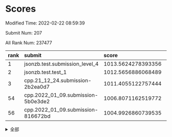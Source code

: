 # Scores

Modified Time: 2022-02-22 08:59:39

Submit Num: 207

All Rank Num: 237477

| rank |               submit               |       score        |       sigma        | pk_num |
| :--- | :--------------------------------- | :----------------- | :----------------- | :----- |
| 1    | jsonzb.test.submission_level_4     | 1013.5624278393356 | 0.8216515677929387 | 4582   |
| 2    | jsonzb.test.test_1                 | 1012.5656886068489 | 0.7928857696272188 | 4598   |
| 3    | cpp.21_12_24.submission-2b2ea0d7   | 1011.4055122757444 | 0.7896655008550171 | 4586   |
| 54   | cpp.2022_01_09.submission-5b0e3de2 | 1006.8071162519772 | 0.7437200757840668 | 4583   |
| 56   | cpp.2022_01_09.submission-816672bd | 1004.9926860739535 | 0.7165494823406455 | 4591   |


<details>
<summary>全部</summary>

| rank |                 submit                 |       score        |       sigma        | pk_num |
| :--- | :------------------------------------- | :----------------- | :----------------- | :----- |
| 1    | jsonzb.test.submission_level_4         | 1013.5624278393356 | 0.8216515677929387 | 4582   |
| 2    | jsonzb.test.test_1                     | 1012.5656886068489 | 0.7928857696272188 | 4598   |
| 3    | cpp.21_12_24.submission-2b2ea0d7       | 1011.4055122757444 | 0.7896655008550171 | 4586   |
| 4    | gobigger.level_3.submission_level_3_28 | 1011.0073265916437 | 0.802838953549812  | 4585   |
| 5    | gobigger.level_3.submission_level_3_8  | 1010.9443214420344 | 0.7531974123215635 | 4587   |
| 6    | gobigger.level_3.submission_level_3_11 | 1010.918289079093  | 0.7694559407963589 | 4592   |
| 7    | gobigger.level_3.submission_level_3_1  | 1010.8578069131914 | 0.7753754408442656 | 4588   |
| 8    | gobigger.level_3.submission_level_3_21 | 1010.8566715008928 | 0.74789307436128   | 4589   |
| 9    | gobigger.level_3.submission_level_3_29 | 1010.7861592473174 | 0.7862522822925847 | 4584   |
| 10   | gobigger.level_3.submission_level_3_44 | 1010.779823350666  | 0.7692018155430083 | 4589   |
| 11   | gobigger.level_3.submission_level_3_32 | 1010.7504501151082 | 0.7725884122598801 | 4587   |
| 12   | gobigger.level_3.submission_level_3_45 | 1010.6410102653422 | 0.7776253987683572 | 4590   |
| 13   | gobigger.level_3.submission_level_3_27 | 1010.6358179977362 | 0.7666096002374174 | 4587   |
| 14   | gobigger.level_3.submission_level_3_39 | 1010.5783160373863 | 0.7690744678711012 | 4592   |
| 15   | gobigger.level_3.submission_level_3_48 | 1010.5585558912865 | 0.7727864824350632 | 4584   |
| 16   | gobigger.level_3.submission_level_3_6  | 1010.5084012798126 | 0.7610706529760703 | 4588   |
| 17   | gobigger.level_3.submission_level_3_15 | 1010.4120189609127 | 0.7577017529965152 | 4592   |
| 18   | gobigger.level_3.submission_level_3_30 | 1010.2915622117888 | 0.7712334819623455 | 4590   |
| 19   | gobigger.level_3.submission_level_3_34 | 1010.2781449596459 | 0.7786479876353881 | 4588   |
| 20   | gobigger.level_3.submission_level_3_38 | 1010.2506110400334 | 0.762394422067495  | 4590   |
| 21   | gobigger.level_3.submission_level_3_35 | 1010.0999115908982 | 0.7860267779379    | 4593   |
| 22   | gobigger.level_3.submission_level_3_9  | 1010.0529262150307 | 0.7610450171785808 | 4592   |
| 23   | gobigger.level_3.submission_level_3_7  | 1009.9952023783275 | 0.7685064888624649 | 4594   |
| 24   | gobigger.level_3.submission_level_3_42 | 1009.875619301071  | 0.7515343298223653 | 4584   |
| 25   | gobigger.level_3.submission_level_3_12 | 1009.852769695331  | 0.7558282990028293 | 4590   |
| 26   | gobigger.level_3.submission_level_3_31 | 1009.8306405322778 | 0.7672358544468701 | 4589   |
| 27   | gobigger.level_3.submission_level_3_37 | 1009.8190292104847 | 0.7528407402174987 | 4583   |
| 28   | gobigger.level_3.submission_level_3_46 | 1009.7982551419799 | 0.7464433737726801 | 4591   |
| 29   | gobigger.level_3.submission_level_3_17 | 1009.7735290958777 | 0.782252960812186  | 4587   |
| 30   | gobigger.level_3.submission_level_3_2  | 1009.6386936130177 | 0.7488271760506182 | 4582   |
| 31   | gobigger.level_3.submission_level_3_24 | 1009.5837822006082 | 0.7475482043875614 | 4587   |
| 32   | gobigger.level_3.submission_level_3_25 | 1009.558658575871  | 0.7573203296036656 | 4586   |
| 33   | gobigger.level_3.submission_level_3_16 | 1009.5144572229863 | 0.758711868976464  | 4594   |
| 34   | gobigger.level_3.submission_level_3_0  | 1009.5113687271461 | 0.7409294488329417 | 4588   |
| 35   | gobigger.level_3.submission_level_3_19 | 1009.3264549446193 | 0.7722702166638794 | 4594   |
| 36   | gobigger.level_3.submission_level_3_36 | 1009.2807478997331 | 0.772754295175096  | 4590   |
| 37   | gobigger.level_3.submission_level_3_3  | 1009.2607224781241 | 0.7636460490716558 | 4591   |
| 38   | gobigger.level_3.submission_level_3_33 | 1009.1880830360867 | 0.746368855728266  | 4594   |
| 39   | gobigger.level_3.submission_level_3_47 | 1009.1611986964217 | 0.7446177379379145 | 4591   |
| 40   | gobigger.level_3.submission_level_3_20 | 1009.1597799103486 | 0.7302767056059175 | 4594   |
| 41   | gobigger.level_3.submission_level_3_23 | 1009.1571093152992 | 0.7388534077448027 | 4589   |
| 42   | gobigger.level_3.submission_level_3_49 | 1009.155240697114  | 0.7630432978451503 | 4590   |
| 43   | gobigger.level_3.submission_level_3_41 | 1009.1506849902295 | 0.7449684981068342 | 4590   |
| 44   | gobigger.level_3.submission_level_3_4  | 1009.1122164184247 | 0.7300292972058104 | 4590   |
| 45   | gobigger.level_3.submission_level_3_13 | 1009.02955755336   | 0.7269972435601222 | 4589   |
| 46   | gobigger.level_3.submission_level_3_14 | 1009.0122962138329 | 0.73040540666932   | 4588   |
| 47   | gobigger.level_3.submission_level_3_18 | 1008.8924338831191 | 0.7414463545467497 | 4587   |
| 48   | gobigger.level_3.submission_level_3_10 | 1008.833917204414  | 0.7459513327884102 | 4587   |
| 49   | gobigger.level_3.submission_level_3_40 | 1008.8051034750393 | 0.7414255046211408 | 4589   |
| 50   | gobigger.level_3.submission_level_3_5  | 1008.4833787728476 | 0.742504661881321  | 4588   |
| 51   | gobigger.level_3.submission_level_3_22 | 1008.4728316858323 | 0.7542233735654299 | 4586   |
| 52   | gobigger.level_3.submission_level_3_26 | 1008.4435671706324 | 0.7482112308249527 | 4589   |
| 53   | gobigger.level_3.submission_level_3_43 | 1008.1323552260965 | 0.7480627939046435 | 4596   |
| 54   | cpp.2022_01_09.submission-5b0e3de2     | 1006.8071162519772 | 0.7437200757840668 | 4583   |
| 55   | gobigger.level_1.submission_level_1_26 | 1005.2918312773126 | 0.7224246158617862 | 4587   |
| 56   | cpp.2022_01_09.submission-816672bd     | 1004.9926860739535 | 0.7165494823406455 | 4591   |
| 57   | gobigger.level_1.submission_level_1_27 | 1004.7710433694409 | 0.7221945161072096 | 4583   |
| 58   | gobigger.level_1.submission_level_1_12 | 1004.7073067104901 | 0.7187500125569706 | 4593   |
| 59   | gobigger.level_1.submission_level_1_38 | 1004.5513217717665 | 0.7115629752424419 | 4587   |
| 60   | gobigger.level_1.submission_level_1_32 | 1004.4563521755769 | 0.7196195741089272 | 4589   |
| 61   | gobigger.level_1.submission_level_1_14 | 1004.3727518412248 | 0.7310113947087139 | 4592   |
| 62   | gobigger.level_1.submission_level_1_33 | 1004.249319565321  | 0.7107683381302362 | 4589   |
| 63   | gobigger.level_1.submission_level_1_30 | 1004.2127822468665 | 0.7205736090251186 | 4593   |
| 64   | gobigger.level_1.submission_level_1_39 | 1004.163394726093  | 0.7206779981038095 | 4594   |
| 65   | gobigger.level_1.submission_level_1_34 | 1004.0089832379838 | 0.7145314720497121 | 4582   |
| 66   | gobigger.level_1.submission_level_1_49 | 1003.9612368077982 | 0.7119223262458367 | 4589   |
| 67   | gobigger.level_1.submission_level_1_35 | 1003.8668501336153 | 0.7132229942650092 | 4590   |
| 68   | gobigger.level_1.submission_level_1_46 | 1003.8497293977941 | 0.7292487551823256 | 4587   |
| 69   | gobigger.level_1.submission_level_1_43 | 1003.7888060424647 | 0.7092573062207423 | 4585   |
| 70   | gobigger.level_1.submission_level_1_2  | 1003.7494483906521 | 0.7240535054896998 | 4587   |
| 71   | gobigger.level_1.submission_level_1_3  | 1003.7322167346483 | 0.7186920767529543 | 4589   |
| 72   | gobigger.level_1.submission_level_1_21 | 1003.6315896646908 | 0.7127599929472995 | 4590   |
| 73   | gobigger.level_1.submission_level_1_18 | 1003.6297938690757 | 0.7177797944052612 | 4589   |
| 74   | gobigger.level_1.submission_level_1_16 | 1003.5644212743013 | 0.7178182356869894 | 4592   |
| 75   | gobigger.level_1.submission_level_1_9  | 1003.5591532377333 | 0.7134001754727701 | 4591   |
| 76   | gobigger.level_1.submission_level_1_37 | 1003.5513494978195 | 0.7179455790424577 | 4588   |
| 77   | gobigger.level_1.submission_level_1_4  | 1003.5372116326355 | 0.7243721307852633 | 4588   |
| 78   | gobigger.level_1.submission_level_1_13 | 1003.5135950799589 | 0.7208067501852893 | 4587   |
| 79   | gobigger.level_1.submission_level_1_48 | 1003.4496149769432 | 0.7219684146211744 | 4592   |
| 80   | gobigger.level_1.submission_level_1_11 | 1003.4198035434266 | 0.7280087572980992 | 4587   |
| 81   | gobigger.level_1.submission_level_1_31 | 1003.3318544416167 | 0.7209125240878702 | 4585   |
| 82   | gobigger.level_1.submission_level_1_1  | 1003.2089597880106 | 0.7210013458959276 | 4592   |
| 83   | gobigger.level_1.submission_level_1_45 | 1003.1816528135988 | 0.7304779102047797 | 4592   |
| 84   | gobigger.level_1.submission_level_1_47 | 1003.1478208209544 | 0.7141774076263967 | 4591   |
| 85   | gobigger.level_1.submission_level_1_40 | 1003.1251385470416 | 0.7073232242741643 | 4586   |
| 86   | gobigger.level_1.submission_level_1_25 | 1003.0872855065975 | 0.7162145876554965 | 4590   |
| 87   | gobigger.level_1.submission_level_1_24 | 1003.0578209758462 | 0.727492380867918  | 4588   |
| 88   | gobigger.level_1.submission_level_1_29 | 1003.0341267721295 | 0.7207464961856317 | 4587   |
| 89   | gobigger.level_1.submission_level_1_36 | 1003.0324251047097 | 0.7103149474246724 | 4588   |
| 90   | gobigger.level_1.submission_level_1_41 | 1003.0279044461255 | 0.7103966030020096 | 4593   |
| 91   | gobigger.level_1.submission_level_1_15 | 1003.001197454703  | 0.7168628690285886 | 4585   |
| 92   | gobigger.level_1.submission_level_1_44 | 1002.9265456711295 | 0.7180309962778854 | 4587   |
| 93   | gobigger.level_1.submission_level_1_8  | 1002.9265027640793 | 0.7155647504320897 | 4583   |
| 94   | gobigger.level_1.submission_level_1_20 | 1002.902284831118  | 0.7111579394117623 | 4589   |
| 95   | gobigger.level_1.submission_level_1_6  | 1002.8758559119602 | 0.7161737599290197 | 4582   |
| 96   | gobigger.level_1.submission_level_1_22 | 1002.8543241026939 | 0.7113346447532595 | 4587   |
| 97   | gobigger.level_1.submission_level_1_19 | 1002.8469450357245 | 0.7151915892981845 | 4591   |
| 98   | gobigger.level_1.submission_level_1_0  | 1002.8142332011896 | 0.7156590994551165 | 4587   |
| 99   | gobigger.level_1.submission_level_1_23 | 1002.5828411321061 | 0.7160450898268711 | 4591   |
| 100  | gobigger.level_1.submission_level_1_7  | 1002.5276410505905 | 0.7138550134545428 | 4587   |
| 101  | gobigger.level_1.submission_level_1_28 | 1002.3950925541326 | 0.711740331422571  | 4589   |
| 102  | gobigger.level_1.submission_level_1_42 | 1001.9603006501975 | 0.704990565245823  | 4592   |
| 103  | gobigger.level_1.submission_level_1_5  | 1001.8775435684241 | 0.7139274961297682 | 4591   |
| 104  | gobigger.level_1.submission_level_1_17 | 1001.7877920096471 | 0.7061647792699031 | 4590   |
| 105  | gobigger.level_1.submission_level_1_10 | 1001.3258428753201 | 0.7108624254389415 | 4589   |
| 106  | gobigger.random.submission_random_27   | 997.3775467229564  | 0.6978218361878299 | 4586   |
| 107  | gobigger.random.submission_random_36   | 997.1133745114189  | 0.7131402206718227 | 4591   |
| 108  | gobigger.random.submission_random_18   | 997.030141034004   | 0.7102081692572844 | 4587   |
| 109  | gobigger.random.submission_random_12   | 996.6427489870705  | 0.7089337015010262 | 4588   |
| 110  | gobigger.random.submission_random_6    | 996.5965865647586  | 0.7125806447128448 | 4586   |
| 111  | gobigger.random.submission_random_7    | 996.4910206832313  | 0.7045831218676919 | 4589   |
| 112  | gobigger.random.submission_random_23   | 996.4840015337224  | 0.7072818632716196 | 4585   |
| 113  | gobigger.random.submission_random_44   | 996.4787003910184  | 0.7031393565994646 | 4588   |
| 114  | gobigger.random.submission_random_15   | 996.4263896176027  | 0.7050603914928275 | 4588   |
| 115  | gobigger.random.submission_random_9    | 996.3807360636176  | 0.7170041626845706 | 4590   |
| 116  | gobigger.random.submission_random_19   | 996.3605030155126  | 0.7059705231014637 | 4588   |
| 117  | gobigger.random.submission_random_3    | 996.3604034896647  | 0.7332178945501312 | 4586   |
| 118  | gobigger.random.submission_random_4    | 996.3549987299712  | 0.7064650135521183 | 4594   |
| 119  | gobigger.random.submission_random_24   | 996.3448259323377  | 0.7208611339968096 | 4593   |
| 120  | gobigger.random.submission_random_48   | 996.2509250333218  | 0.7209840487464054 | 4594   |
| 121  | gobigger.random.submission_random_1    | 996.1902387105541  | 0.7103756859148387 | 4586   |
| 122  | gobigger.random.submission_random_0    | 996.1812474106889  | 0.7075740165781649 | 4587   |
| 123  | gobigger.random.submission_random_22   | 996.113307212555   | 0.7105569134698728 | 4594   |
| 124  | gobigger.random.submission_random_38   | 996.0892934640171  | 0.7161546278053409 | 4592   |
| 125  | gobigger.random.submission_random_32   | 996.0721308046789  | 0.7086923909013663 | 4590   |
| 126  | gobigger.random.submission_random_30   | 996.0576095917864  | 0.7114221962509069 | 4588   |
| 127  | gobigger.random.submission_random_25   | 996.0327226598198  | 0.7077418838037808 | 4592   |
| 128  | gobigger.random.submission_random_8    | 996.0150636115651  | 0.7088622029956528 | 4591   |
| 129  | gobigger.random.submission_random_46   | 996.0072617931587  | 0.7067592317264091 | 4595   |
| 130  | gobigger.random.submission_random_10   | 996.0055444556913  | 0.7158645410341935 | 4585   |
| 131  | gobigger.random.submission_random_16   | 995.9672207029753  | 0.7031675944981282 | 4592   |
| 132  | gobigger.random.submission_random_17   | 995.9466872451314  | 0.7037084503766654 | 4590   |
| 133  | gobigger.random.submission_random_29   | 995.8931467713259  | 0.7055597976311766 | 4591   |
| 134  | gobigger.random.submission_random_35   | 995.882594601144   | 0.7093218568956027 | 4587   |
| 135  | gobigger.random.submission_random_42   | 995.8273210816619  | 0.7172980902360562 | 4590   |
| 136  | gobigger.random.submission_random_14   | 995.8233309434019  | 0.6931791896827119 | 4585   |
| 137  | gobigger.random.submission_random_2    | 995.8056227940666  | 0.7209606291014332 | 4592   |
| 138  | gobigger.random.submission_random_26   | 995.755648940382   | 0.7158491962729427 | 4589   |
| 139  | gobigger.random.submission_random_11   | 995.7260956241058  | 0.729674553570466  | 4587   |
| 140  | gobigger.random.submission_random_13   | 995.6892382849289  | 0.7170004179172997 | 4588   |
| 141  | gobigger.random.submission_random_33   | 995.6461458884767  | 0.7073106147583894 | 4592   |
| 142  | gobigger.random.submission_random_21   | 995.6447040585341  | 0.708954110829602  | 4593   |
| 143  | gobigger.random.submission_random_41   | 995.6300057033857  | 0.7013364161491019 | 4591   |
| 144  | gobigger.random.submission_random_43   | 995.5169332632594  | 0.7091353839362406 | 4589   |
| 145  | gobigger.random.submission_random_31   | 995.5143872927312  | 0.7281620117631629 | 4589   |
| 146  | gobigger.random.submission_random_47   | 995.5124100060883  | 0.7135268064753855 | 4589   |
| 147  | gobigger.random.submission_random_20   | 995.4151636656226  | 0.7191077601526276 | 4585   |
| 148  | gobigger.random.submission_random_37   | 995.3378581800371  | 0.7347655215302774 | 4586   |
| 149  | gobigger.random.submission_random_28   | 995.2691063140134  | 0.7139108403705867 | 4590   |
| 150  | gobigger.random.submission_random_49   | 995.2641022780259  | 0.7127754725035649 | 4587   |
| 151  | gobigger.random.submission_random_5    | 995.2599327337113  | 0.7248322688196207 | 4588   |
| 152  | gobigger.random.submission_random_40   | 995.1219768480984  | 0.7127973869277431 | 4590   |
| 153  | gobigger.random.submission_random_39   | 994.8242688923295  | 0.7233927094107399 | 4583   |
| 154  | gobigger.random.submission_random_45   | 994.7550320783844  | 0.7185588670463644 | 4590   |
| 155  | gobigger.random.submission_random_34   | 994.4639874653524  | 0.7313823398276956 | 4590   |
| 156  | gobigger.level_2.submission_level_2_4  | 994.4388154083072  | 0.7333864935793657 | 4593   |
| 157  | gobigger.level_2.submission_level_2_24 | 993.5929892837472  | 0.7307437194881226 | 4589   |
| 158  | gobigger.level_2.submission_level_2_45 | 993.4301096696115  | 0.7337485920873303 | 4586   |
| 159  | gobigger.level_2.submission_level_2_29 | 993.16850199856    | 0.7521287731188606 | 4589   |
| 160  | gobigger.level_2.submission_level_2_11 | 993.1391305878004  | 0.7337729434850575 | 4590   |
| 161  | gobigger.level_2.submission_level_2_23 | 993.1328212398677  | 0.7389190392465365 | 4591   |
| 162  | gobigger.level_2.submission_level_2_19 | 993.0663445194116  | 0.7360413764630572 | 4587   |
| 163  | gobigger.level_2.submission_level_2_15 | 993.043756533198   | 0.7476093258419818 | 4594   |
| 164  | gobigger.level_2.submission_level_2_1  | 992.9958464669862  | 0.72140983755426   | 4587   |
| 165  | gobigger.level_2.submission_level_2_30 | 992.9782374686511  | 0.754199402323608  | 4588   |
| 166  | gobigger.level_2.submission_level_2_5  | 992.8669115979924  | 0.724225994026225  | 4595   |
| 167  | gobigger.level_2.submission_level_2_9  | 992.8655878839696  | 0.746982300911014  | 4584   |
| 168  | gobigger.level_2.submission_level_2_7  | 992.8527953814424  | 0.7189749561728498 | 4581   |
| 169  | gobigger.level_2.submission_level_2_18 | 992.8487508205483  | 0.7494798476989847 | 4589   |
| 170  | gobigger.level_2.submission_level_2_43 | 992.8248217235804  | 0.7257714990673786 | 4582   |
| 171  | gobigger.level_2.submission_level_2_6  | 992.7521866575597  | 0.7493103420501682 | 4597   |
| 172  | gobigger.level_2.submission_level_2_0  | 992.6110262367209  | 0.7445870640140535 | 4588   |
| 173  | gobigger.level_2.submission_level_2_37 | 992.5581058068611  | 0.7457244274596488 | 4590   |
| 174  | gobigger.level_2.submission_level_2_10 | 992.4906292187213  | 0.7495324389859411 | 4589   |
| 175  | gobigger.level_2.submission_level_2_20 | 992.4887500287812  | 0.7429151249593194 | 4584   |
| 176  | gobigger.level_2.submission_level_2_31 | 992.4819727258422  | 0.7364399979163923 | 4588   |
| 177  | gobigger.level_2.submission_level_2_16 | 992.4182065052053  | 0.7354232605498581 | 4593   |
| 178  | gobigger.level_2.submission_level_2_36 | 992.3328413293148  | 0.7578236434366686 | 4590   |
| 179  | gobigger.level_2.submission_level_2_42 | 992.3204315885075  | 0.7463298337080234 | 4587   |
| 180  | gobigger.level_2.submission_level_2_17 | 992.1907221877127  | 0.7369009213668074 | 4588   |
| 181  | gobigger.level_2.submission_level_2_48 | 992.106489494346   | 0.7485401284584497 | 4590   |
| 182  | gobigger.level_2.submission_level_2_35 | 992.050728613329   | 0.7417118148295727 | 4588   |
| 183  | gobigger.level_2.submission_level_2_13 | 992.0324815412631  | 0.740143411894901  | 4589   |
| 184  | gobigger.level_2.submission_level_2_34 | 992.0315855615701  | 0.7296964605441536 | 4587   |
| 185  | gobigger.level_2.submission_level_2_22 | 992.0217387981854  | 0.7455739356325016 | 4590   |
| 186  | gobigger.level_2.submission_level_2_26 | 991.9068477774313  | 0.7464313773541436 | 4588   |
| 187  | gobigger.level_2.submission_level_2_21 | 991.8738306534201  | 0.7351422214267407 | 4592   |
| 188  | gobigger.level_2.submission_level_2_25 | 991.8353075013756  | 0.7640037709737727 | 4585   |
| 189  | gobigger.level_2.submission_level_2_8  | 991.7471131179851  | 0.7416004474297934 | 4591   |
| 190  | gobigger.level_2.submission_level_2_27 | 991.7373416888736  | 0.7662357254218399 | 4588   |
| 191  | gobigger.level_2.submission_level_2_47 | 991.6922783572963  | 0.724646204660898  | 4591   |
| 192  | gobigger.level_2.submission_level_2_32 | 991.6783186355908  | 0.7480766033881593 | 4585   |
| 193  | gobigger.level_2.submission_level_2_41 | 991.6248029613514  | 0.741087833780762  | 4593   |
| 194  | gobigger.level_2.submission_level_2_12 | 991.3745511975761  | 0.7606697615644331 | 4594   |
| 195  | gobigger.level_2.submission_level_2_44 | 991.3010953925493  | 0.7479674594444169 | 4589   |
| 196  | gobigger.level_2.submission_level_2_49 | 991.2281572194238  | 0.7294212817018306 | 4586   |
| 197  | gobigger.level_2.submission_level_2_46 | 991.138506611598   | 0.7561185291666737 | 4592   |
| 198  | gobigger.level_2.submission_level_2_40 | 990.9582420393185  | 0.7504025010230813 | 4592   |
| 199  | gobigger.level_2.submission_level_2_28 | 990.9270139536401  | 0.7642353764048416 | 4587   |
| 200  | gobigger.level_2.submission_level_2_14 | 990.8704299765503  | 0.7688290473610246 | 4590   |
| 201  | gobigger.level_2.submission_level_2_33 | 990.8696993378082  | 0.7512351946511396 | 4588   |
| 202  | gobigger.level_2.submission_level_2_3  | 990.8518312139768  | 0.7630129998296902 | 4591   |
| 203  | gobigger.level_2.submission_level_2_39 | 990.8257435646434  | 0.7779175391218611 | 4588   |
| 204  | gobigger.level_2.submission_level_2_2  | 990.7081239600998  | 0.7768276224699934 | 4586   |
| 205  | gobigger.level_2.submission_level_2_38 | 990.5536067086605  | 0.7473199693255178 | 4592   |
| 206  | gobigger.none.submission_none_0        | 980.0302883155764  | 1.142246101937677  | 4589   |
| 207  | gobigger.none.submission_none_1        | 977.0817695555329  | 1.3641395784554189 | 4589   |

</details>